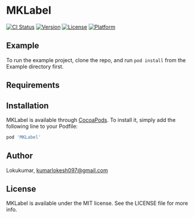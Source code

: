 # MKLabel

[![CI Status](https://img.shields.io/travis/Lokukumar/MKLabel.svg?style=flat)](https://travis-ci.org/Lokukumar/MKLabel)
[![Version](https://img.shields.io/cocoapods/v/MKLabel.svg?style=flat)](https://cocoapods.org/pods/MKLabel)
[![License](https://img.shields.io/cocoapods/l/MKLabel.svg?style=flat)](https://cocoapods.org/pods/MKLabel)
[![Platform](https://img.shields.io/cocoapods/p/MKLabel.svg?style=flat)](https://cocoapods.org/pods/MKLabel)

## Example

To run the example project, clone the repo, and run `pod install` from the Example directory first.

## Requirements

## Installation

MKLabel is available through [CocoaPods](https://cocoapods.org). To install
it, simply add the following line to your Podfile:

```ruby
pod 'MKLabel'
```

## Author

Lokukumar, kumarlokesh097@gmail.com

## License

MKLabel is available under the MIT license. See the LICENSE file for more info.
